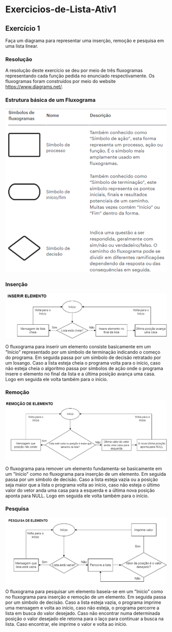 # Exercicios-de-Lista-Ativ1

<h2>Exercício 1</h2>

Faça um diagrama para representar uma inserção, remoção e pesquisa em uma lista linear.

<h3>Resolução</h3>

A resolução deste exercício se deu por meio de três fluxogramas representando cada função pedida no enunciado respectivamente. Os fluxogramas foram construídos por meio do website https://www.diagrams.net/.

<h3>Estrutura básica de um Fluxograma</h3>

<img src="simbologia.png">

<h3>Inserção</h3>

<img src="inserirElemento.png">

O fluxograma para inserir um elemento consiste basicamente em um "Início" representado por um símbolo de terminação indicando o começo do programa. Em seguida passa por um símbolo de decisão retratado por um losango. Caso a lista esteja cheia o programa volta para o início, caso não esteja cheia o algoritmo passa por símbolos de ação onde o programa insere o elemento no final da lista e a última posição avança uma casa. Logo em seguida ele volta também para o início.

<h3>Remoção</h3>

<img src="removerElemento.png">

O fluxograma para remover um elemento fundamenta-se basicamente em um "Início" como no fluxograma para inserção de um elemento. Em seguida passa por um símbolo de decisão. Caso a lista esteja vazia ou a posição seja maior que a lista o programa volta ao início, caso não esteja o último valor do vetor anda uma casa para a esquerda e a última nova posição aponta para NULL. Logo em seguida ele volta também para o início.

<h3>Pesquisa</h3>

<img src="pesquisaElemento.png">

O fluxograma para pesquisar um elemento baseia-se em um "Início" como no fluxograma para inserção e remoção de um elemento. Em seguida passa por um símbolo de decisão. Caso a lista esteja vazia, o programa imprime uma mensagem e volta ao início, caso não esteja, o programa percorre a lista em busca do valor desejado. Caso não encontrar numa determinada posição o valor desejado ele retorna para o laço para continuar a busca na lista. Caso encontrar, ele imprime o valor e volta ao início.
